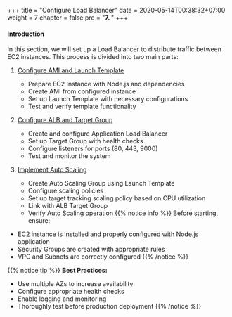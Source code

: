 +++
title = "Configure Load Balancer"
date = 2020-05-14T00:38:32+07:00
weight = 7
chapter = false
pre = "<b>7. </b>"
+++

#### Introduction
In this section, we will set up a Load Balancer to distribute traffic between EC2 instances. This process is divided into two main parts:

1. [Configure AMI and Launch Template](7.1-ami-launch-template/)
   - Prepare EC2 Instance with Node.js and dependencies
   - Create AMI from configured instance
   - Set up Launch Template with necessary configurations
   - Test and verify template functionality

2. [Configure ALB and Target Group](7.2-create-alb/)
   - Create and configure Application Load Balancer
   - Set up Target Group with health checks
   - Configure listeners for ports (80, 443, 9000)
   - Test and monitor the system
3. [Implement Auto Scaling](7.3-auto-scaling/)
   - Create Auto Scaling Group using Launch Template
   - Configure scaling policies
   - Set up target tracking scaling policy based on CPU utilization
   - Link with ALB Target Group
   - Verify Auto Scaling operation
{{% notice info %}}
Before starting, ensure:
- EC2 instance is installed and properly configured with Node.js application
- Security Groups are created with appropriate rules
- VPC and Subnets are correctly configured
{{% /notice %}}

{{% notice tip %}}
**Best Practices:**
- Use multiple AZs to increase availability
- Configure appropriate health checks
- Enable logging and monitoring
- Thoroughly test before production deployment
{{% /notice %}}